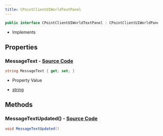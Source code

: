 ```yaml
---
title: CPointClientUIWorldTextPanel
---
```


```csharp
public interface CPointClientUIWorldTextPanel : CPointClientUIWorldPanel, CBaseClientUIEntity, CBaseModelEntity, CBaseEntity, CEntityInstance, ISchemaClass<CEntityInstance>, ISchemaClass<CBaseEntity>, ISchemaClass<CBaseModelEntity>, ISchemaClass<CBaseClientUIEntity>, ISchemaClass<CPointClientUIWorldPanel>, ISchemaClass<CPointClientUIWorldTextPanel>, ISchemaField, ISchemaClass, INativeHandle
```

- Implements

## Properties

### **MessageText** - [Source Code](https://github.com/swiftly-solution/swiftlys2/blob/main/managed/src/SwiftlyS2.Generated/Schemas/Interfaces/CPointClientUIWorldTextPanel.cs#L16)

```csharp
string MessageText { get; set; }
```

- Property Value

- [string](https://learn.microsoft.com/dotnet/api/system.string)

## Methods

### **MessageTextUpdated()** - [Source Code](https://github.com/swiftly-solution/swiftlys2/blob/main/managed/src/SwiftlyS2.Generated/Schemas/Interfaces/CPointClientUIWorldTextPanel.cs#L18)

```csharp
void MessageTextUpdated()
```

